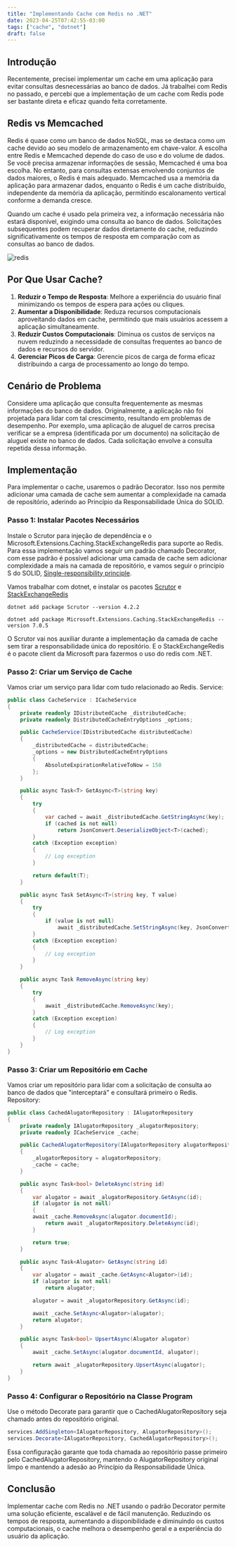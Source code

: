 ```yaml
---
title: "Implementando Cache com Redis no .NET"
date: 2023-04-25T07:42:55-03:00
tags: ["cache", "dotnet"]
draft: false
---
```


## Introdução

Recentemente, precisei implementar um cache em uma aplicação para evitar consultas desnecessárias ao banco de dados. Já trabalhei com Redis no passado, e percebi que a implementação de um cache com Redis pode ser bastante direta e eficaz quando feita corretamente.

## Redis vs Memcached

Redis é quase como um banco de dados NoSQL, mas se destaca como um cache devido ao seu modelo de armazenamento em chave-valor. A escolha entre Redis e Memcached depende do caso de uso e do volume de dados. Se você precisa armazenar informações de sessão, Memcached é uma boa escolha. No entanto, para consultas extensas envolvendo conjuntos de dados maiores, o Redis é mais adequado. Memcached usa a memória da aplicação para armazenar dados, enquanto o Redis é um cache distribuído, independente da memória da aplicação, permitindo escalonamento vertical conforme a demanda cresce.

Quando um cache é usado pela primeira vez, a informação necessária não estará disponível, exigindo uma consulta ao banco de dados. Solicitações subsequentes podem recuperar dados diretamente do cache, reduzindo significativamente os tempos de resposta em comparação com as consultas ao banco de dados.

![redis](/img/redis.png)

## Por Que Usar Cache?

1. **Reduzir o Tempo de Resposta**: Melhore a experiência do usuário final minimizando os tempos de espera para ações ou cliques.
2. **Aumentar a Disponibilidade**: Reduza recursos computacionais aproveitando dados em cache, permitindo que mais usuários acessem a aplicação simultaneamente.
3. **Reduzir Custos Computacionais**: Diminua os custos de serviços na nuvem reduzindo a necessidade de consultas frequentes ao banco de dados e recursos do servidor.
4. **Gerenciar Picos de Carga**: Gerencie picos de carga de forma eficaz distribuindo a carga de processamento ao longo do tempo.

## Cenário de Problema

Considere uma aplicação que consulta frequentemente as mesmas informações do banco de dados. Originalmente, a aplicação não foi projetada para lidar com tal crescimento, resultando em problemas de desempenho. Por exemplo, uma aplicação de aluguel de carros precisa verificar se a empresa (identificada por um documento) na solicitação de aluguel existe no banco de dados. Cada solicitação envolve a consulta repetida dessa informação.

## Implementação

Para implementar o cache, usaremos o padrão Decorator. Isso nos permite adicionar uma camada de cache sem aumentar a complexidade na camada de repositório, aderindo ao Princípio da Responsabilidade Única do SOLID.

### Passo 1: Instalar Pacotes Necessários

Instale o Scrutor para injeção de dependência e o Microsoft.Extensions.Caching.StackExchangeRedis para suporte ao Redis.
Para essa implementação vamos seguir um padrão chamado Decorator, com esse padrão é possível adicionar uma camada de cache sem adicionar complexidade a mais na camada de repositório, e vamos seguir o principio S do SOLID, [Single-responsibility principle](https://g.co/kgs/phLumf).

Vamos trabalhar com dotnet, e instalar os pacotes [Scrutor](https://www.nuget.org/packages/scrutor/) e [StackExchangeRedis](https://www.nuget.org/packages/Microsoft.Extensions.Caching.StackExchangeRedis/7.0.5)

```shell
dotnet add package Scrutor --version 4.2.2
```

```shell
dotnet add package Microsoft.Extensions.Caching.StackExchangeRedis --version 7.0.5
```

O Scrutor vai nos auxiliar durante a implementação da camada de cache sem tirar a responsabilidade única do repositório. E o StackExchangeRedis é o pacote client da Microsoft para fazermos o uso do redis com .NET.

### Passo 2: Criar um Serviço de Cache
Vamos criar um serviço para lidar com tudo relacionado ao Redis.
Service:
```csharp
public class CacheService : ICacheService
{
    private readonly IDistributedCache _distributedCache;
    private readonly DistributedCacheEntryOptions _options;

    public CacheService(IDistributedCache distributedCache)
    {
        _distributedCache = distributedCache;
        _options = new DistributedCacheEntryOptions
        {
            AbsoluteExpirationRelativeToNow = 150
        };
    }

    public async Task<T> GetAsync<T>(string key)
    {
        try
        {
            var cached = await _distributedCache.GetStringAsync(key);
            if (cached is not null)
                return JsonConvert.DeserializeObject<T>(cached);
        }
        catch (Exception exception)
        { 
            // Log exception 
        }

        return default(T);
    }

    public async Task SetAsync<T>(string key, T value)
    {
        try
        {
            if (value is not null)
                await _distributedCache.SetStringAsync(key, JsonConvert.SerializeObject(value), _options);
        }
        catch (Exception exception)
        { 
            // Log exception
        }
    }

    public async Task RemoveAsync(string key)
    {
        try
        {
            await _distributedCache.RemoveAsync(key);
        }
        catch (Exception exception)
        {
            // Log exception
    	}
    }
}

```
### Passo 3: Criar um Repositório em Cache

Vamos criar um repositório para lidar com a solicitação de consulta ao banco de dados que "interceptará" e consultará primeiro o Redis.
Repository:
```csharp
public class CachedAlugatorRepository : IAlugatorRepository
{
    private readonly IAlugatorRepository _alugatorRepository;
    private readonly ICacheService _cache;

    public CachedAlugatorRepository(IAlugatorRepository alugatorRepository, ICacheService cache)
    {
        _alugatorRepository = alugatorRepository;
        _cache = cache;
    }

    public async Task<bool> DeleteAsync(string id)
    {
        var alugator = await _alugatorRepository.GetAsync(id);
        if (alugator is not null)
        {
 	    await _cache.RemoveAsync(alugator.documentId);
            return await _alugatorRepository.DeleteAsync(id);
        }

        return true;
    }

    public async Task<Alugator> GetAsync(string id)
    {
        var alugator = await _cache.GetAsync<Alugator>(id);
        if (alugator is not null)
            return alugator;

        alugator = await _alugatorRepository.GetAsync(id);

        await _cache.SetAsync<Alugator>(alugator);
        return alugator;
    }

    public async Task<bool> UpsertAsync(Alugator alugator)
    {
        await _cache.SetAsync(alugator.documentId, alugator);

        return await _alugatorRepository.UpsertAsync(alugator);
    }
}

```
### Passo 4: Configurar o Repositório na Classe Program
Use o método Decorate para garantir que o CachedAlugatorRepository seja chamado antes do repositório original.
```csharp
services.AddSingleton<IAlugatorRepository, AlugatorRepository>();
services.Decorate<IAlugatorRepository, CachedAlugatorRepository>();
```
Essa configuração garante que toda chamada ao repositório passe primeiro pelo CachedAlugatorRepository, mantendo o AlugatorRepository original limpo e mantendo a adesão ao Princípio da Responsabilidade Única.

## Conclusão

Implementar cache com Redis no .NET usando o padrão Decorator permite uma solução eficiente, escalável e de fácil manutenção. Reduzindo os tempos de resposta, aumentando a disponibilidade e diminuindo os custos computacionais, o cache melhora o desempenho geral e a experiência do usuário da aplicação.
